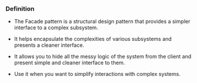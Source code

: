 ### Definition

- The Facade pattern is a structural design pattern that provides a simpler interface to a complex subsystem.

- It helps encapsulate the complexities of various subsystems and presents a cleaner interface.

- It allows you to hide all the messy logic of the system from the client and present simple and cleaner interface to them.

- Use it when you want to simplify interactions with complex systems.